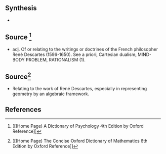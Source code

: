 ## Synthesis
- 
## Source [^1]
- adj. Of or relating to the writings or doctrines of the French philosopher René Descartes (1596-1650). See a priori, Cartesian dualism, MIND-BODY PROBLEM, RATIONALISM (1).
## Source[^2]
- Relating to the work of René Descartes, especially in representing geometry by an algebraic framework.
## References

[^1]: [[(Home Page) A Dictionary of Psychology 4th Edition by Oxford Reference]]
[^2]: [[(Home Page) The Concise Oxford Dictionary of Mathematics 6th Edition by Oxford Reference]]